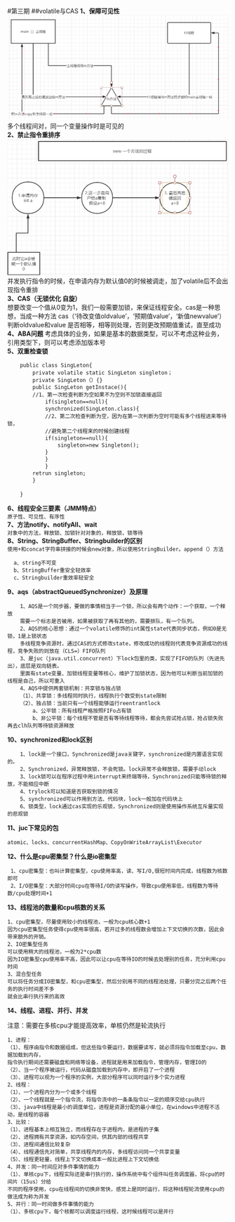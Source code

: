 #第三期
##volatile与CAS
**1、保障可见性**
 ![volatile](/image/volatile.png)
多个线程间对，同一个变量操作时是可见的  
**2、禁止指令重排序**
![volatile](/image/volatile2.png)
并发执行指令的时候，在申请内存为默认值0的时候被调走，加了volatile后不会出现指令重排  
**3、CAS（无锁优化 自旋）**  
想要改变一个值从0变为1，我们一般需要加锁，来保证线程安全。cas是一种思想，当成一种方法
cas（‘待改变值oldvalue’，‘预期值value’，‘新值newvalue’）判断oldvalue和value
是否相等，相等则处理，否则更改预期值重试，直至成功  
**4、ABA问题**
考虑具体的业务，如果是基本的数据类型，可以不考虑这种业务，引用类型下，则可以考虑添加版本号  
**5、双重检查锁**

        public class SingLeton{
            private volatile static SingLeton singleton；
            private SingLeton（）{}
            public SingLeton getInstace(){
            //1、第一次检查判断为空如果不为空则不加锁直接返回
                if(singleton==null){
                synchronized(SingLeton.class){
                //2、第二次检查判断为空，因为在第一次判断为空时可能有多个线程进来等待锁，
                //避免第二个线程来的时候创建线程
                if(singleton==null){
                    singleton=new Singleton();
                }
                }
                }
            retrun singleton;
            }
        
        }
**6、线程安全三要素（JMM特点）**      
`原子性、可见性、有序性`         
**7、方法notify、notifyAll、wait**  
`对象中的方法，释放锁、加锁针对对象的，释放锁，锁等待`  
**8、String、StringBuffer、Stringbuilder的区别**  
`使用+和concat字符串拼接的时候会new对象，所以使用StringBuilder。append（）方法`
 
      a、string不可变
      b、StringBuffer重安全轻效率
      c、Stringbuilder重效率轻安全
**9、aqs（abstractQueuedSynchronizer）及原理**
        
        1、AQS是一个同步器，要做的事情相当于一个锁，所以会有两个动作：一个获取，一个释放
        需要一个标志是否被用，如果被获取了再有其他的，需要排队，有一个队列。
        2、AQS的核心思想：通过一个volatile修饰的int属性state代表同步状态，例如0是无锁，1是上锁状态
        多线程竞争资源时，通过CAS的方式修改state，修改成功的线程则代表竞争资源成功的线程，竞争失败的则放在（CLS=）FIFO队列
        3、是juc（java.util.concurrent）下lock包里的类，实现了FIFO的队列（先进先出），底层是双向链表。
        里面有state变量、加锁线程变量等核心，维护了加锁状态，因为他可以判断当前加锁的线程是自己，所以可重入
        4、AQS中提供两套锁机制：共享锁与独占锁
        （1）、共享锁：多线程同时执行，线程执行个数受到state限制
        （2）、独占锁：当前只有一个线程能够运行reentrantlock
            a、公平锁：所有线程严格按照FIFo占有锁
            b、非公平锁：每个线程不管是否有等待线程等待，都会先尝试抢占锁，抢占锁失败再去clh队列等待锁资源释放
**10、synchronized和lock区别**
        
        1、lock是一个接口，Synchronized是java关键字，synchronized是内置语言实现的。
        2、Synchronized，异常释放锁，不会死锁。lock异常不会释放锁，需要手动lock
        3、lock锁可以在程序过程中用interrupt来终端等待，Synchronized只能等待锁的释放，不能相应中断
        4、trylock可以知道是否获取到锁的情况
        5、synchronized可以作用到方法、代码块，lock一般加在代码块上
        6、锁类型，lock通过cas实现的乐观锁，Synchronized则是使用操作系统互斥量实现的悲观锁
**11、juc下常见的包**
    
    atomic、locks、concurrentHashMap、CopyOnWriteArrayList\Executor

**12、什么是cpu密集型？什么是io密集型**    

     1、cpu密集型：也叫计算密集型，cpu使用率高，读、写I/O,很短时间内完成，线程数为核数即可
     2、I/O密集型：大部分时间cpu在等待I/O的读写操作，导致cpu使用率低，线程数为等待数/cpu处理时间+1
**13、线程池的数量和cpu核数的关系**
    
    1、cpu密集型，尽量使用较小的线程池，一般为cpu核心数+1
    因为cpu密集型任务使得cpu使用率很高，若开过多的线程数会增加上下文切换的次数，因此会带来额外的开销。
    2、IO密集型任务
    可以使用稍大的线程池，一般为2*cpu数
    因为IO密集型cpu使用率不高，因此可以让cpu在等待IO的时候去处理别的任务，充分利用cpu时间
    3、混合型任务
    可以将任务分成IO密集型，和cpu密集型，然后分别用不同的线程池处理，只要分完之后两个任务的执行时间差不多
    就会比串行执行来的高效
**14、线程、进程、并行、并发**    

注意：需要在多核cpu才能提高效率，单核仍然是轮流执行
    
    1、进程：
    （1）、程序由指令和数据组成，但这些指令要运行，数据要读写，就必须将指令加载至cpu，数据加载到内存，
    指令执行期间还需要磁盘和网络等设备，进程就是用来加载指令，管理内存，管理IO的
    （2）、当一个程序被运行，代码从磁盘加载到内存中，即开启了一个进程
    （3）、进程可以视为一个程序的实例，大部分程序可以同时运行多个实力进程
    2、线程：
    （1）、一个进程内分为一个或多个线程
    （2）、一个线程就是一个指令流，将指令流中的一条条指令以一定的顺序交给cpu执行
    （3）、java中线程是最小的调度单位，进程是资源分配的最小单位，在windows中进程不活动，是线程的容器
    3、比较：
    （1）、进程基本上相互独立，而线程存在于进程内，是进程的子集
    （2）、进程拥有共享资源，如内存空间，供其内部的线程共享
    （3）、进程间通信比较复杂
    （4）、线程通信先对简单，共享线程内的内存，多线程访问同一个共享变量
    （5）、线程更轻量，线程上下文切换成本一般比进程上下文切换低
    4、并发：同一时间应对多件事情的能力
    （1）、单核cpu下，线程实际还是串行执行的，操作系统中有个组件叫任务调度器，将cpu的时间片（15us）分给
    不同的程序使用，cpu在线程间的切换非常快，感觉上是同时运行，将这种线程轮流使用cpu的做法成为称为并发
    5、并行：同一时间做多件事情的能力
    （1）、多核cpu下，每个核都可以调度运行线程，这时候线程可以是并行
    
    


